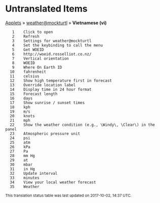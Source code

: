 # Untranslated Items
[Applets](../../../README.md) &#187; [weather@mockturtl](../README.md) &#187; **Vietnamese (vi)**

       1	Click to open
       2	Refresh
       3	Settings for weather@mockturtl
       4	Set the keybinding to call the menu
       5	Get WOEID
       6	http://woeid.rosselliot.co.nz/
       7	Vertical orientation
       8	WOEID
       9	Where On Earth ID
      10	fahrenheit
      11	celsius
      12	Show high temperature first in forecast
      13	Override location label
      14	Display time in 24 hour format
      15	Forecast length
      16	days
      17	Show sunrise / sunset times
      18	kph
      19	m/s
      20	knots
      21	mph
      22	Show the weather condition (e.g., \Windy\, \Clear\) in the panel
      23	Atmospheric pressure unit
      24	psi
      25	atm
      26	kPa
      27	Pa
      28	mm Hg
      29	at
      30	mbar
      31	in Hg
      32	Update interval
      33	minutes
      34	View your local weather forecast
      35	Weather

<sup>This translation status table was last updated on 2017-10-02, 14:37 UTC.</sup>
